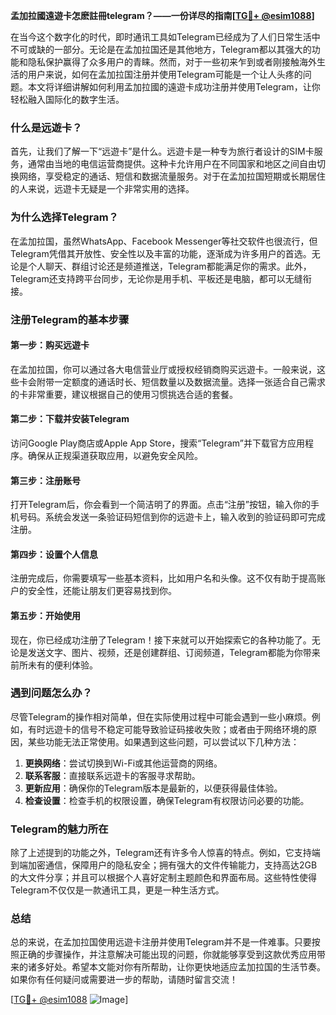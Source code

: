 **孟加拉國遠遊卡怎麽註冊telegram？——一份详尽的指南[[TG💪+ @esim1088](https://t.me/s/esim1088)]**

在当今这个数字化的时代，即时通讯工具如Telegram已经成为了人们日常生活中不可或缺的一部分。无论是在孟加拉国还是其他地方，Telegram都以其强大的功能和隐私保护赢得了众多用户的青睐。然而，对于一些初来乍到或者刚接触海外生活的用户来说，如何在孟加拉国注册并使用Telegram可能是一个让人头疼的问题。本文将详细讲解如何利用孟加拉國的遠遊卡成功注册并使用Telegram，让你轻松融入国际化的数字生活。

### 什么是远遊卡？

首先，让我们了解一下“远遊卡”是什么。远遊卡是一种专为旅行者设计的SIM卡服务，通常由当地的电信运营商提供。这种卡允许用户在不同国家和地区之间自由切换网络，享受稳定的通话、短信和数据流量服务。对于在孟加拉国短期或长期居住的人来说，远遊卡无疑是一个非常实用的选择。

### 为什么选择Telegram？

在孟加拉国，虽然WhatsApp、Facebook Messenger等社交软件也很流行，但Telegram凭借其开放性、安全性以及丰富的功能，逐渐成为许多用户的首选。无论是个人聊天、群组讨论还是频道推送，Telegram都能满足你的需求。此外，Telegram还支持跨平台同步，无论你是用手机、平板还是电脑，都可以无缝衔接。

### 注册Telegram的基本步骤

#### 第一步：购买远遊卡

在孟加拉国，你可以通过各大电信营业厅或授权经销商购买远遊卡。一般来说，这些卡会附带一定额度的通话时长、短信数量以及数据流量。选择一张适合自己需求的卡非常重要，建议根据自己的使用习惯挑选合适的套餐。

#### 第二步：下载并安装Telegram

访问Google Play商店或Apple App Store，搜索“Telegram”并下载官方应用程序。确保从正规渠道获取应用，以避免安全风险。

#### 第三步：注册账号

打开Telegram后，你会看到一个简洁明了的界面。点击“注册”按钮，输入你的手机号码。系统会发送一条验证码短信到你的远遊卡上，输入收到的验证码即可完成注册。

#### 第四步：设置个人信息

注册完成后，你需要填写一些基本资料，比如用户名和头像。这不仅有助于提高账户的安全性，还能让朋友们更容易找到你。

#### 第五步：开始使用

现在，你已经成功注册了Telegram！接下来就可以开始探索它的各种功能了。无论是发送文字、图片、视频，还是创建群组、订阅频道，Telegram都能为你带来前所未有的便利体验。

### 遇到问题怎么办？

尽管Telegram的操作相对简单，但在实际使用过程中可能会遇到一些小麻烦。例如，有时远遊卡的信号不稳定可能导致验证码接收失败；或者由于网络环境的原因，某些功能无法正常使用。如果遇到这些问题，可以尝试以下几种方法：

1. **更换网络**：尝试切换到Wi-Fi或其他运营商的网络。
2. **联系客服**：直接联系远遊卡的客服寻求帮助。
3. **更新应用**：确保你的Telegram版本是最新的，以便获得最佳体验。
4. **检查设置**：检查手机的权限设置，确保Telegram有权限访问必要的功能。

### Telegram的魅力所在

除了上述提到的功能之外，Telegram还有许多令人惊喜的特点。例如，它支持端到端加密通信，保障用户的隐私安全；拥有强大的文件传输能力，支持高达2GB的大文件分享；并且可以根据个人喜好定制主题颜色和界面布局。这些特性使得Telegram不仅仅是一款通讯工具，更是一种生活方式。

### 总结

总的来说，在孟加拉国使用远遊卡注册并使用Telegram并不是一件难事。只要按照正确的步骤操作，并注意解决可能出现的问题，你就能够享受到这款优秀应用带来的诸多好处。希望本文能对你有所帮助，让你更快地适应孟加拉国的生活节奏。如果你有任何疑问或需要进一步的帮助，请随时留言交流！

[[TG💪+ @esim1088](https://t.me/s/esim1088) ![Image](https://i.postimg.cc/4NQfJmqS/Snipaste-2025-05-13-00-14-12.png)]